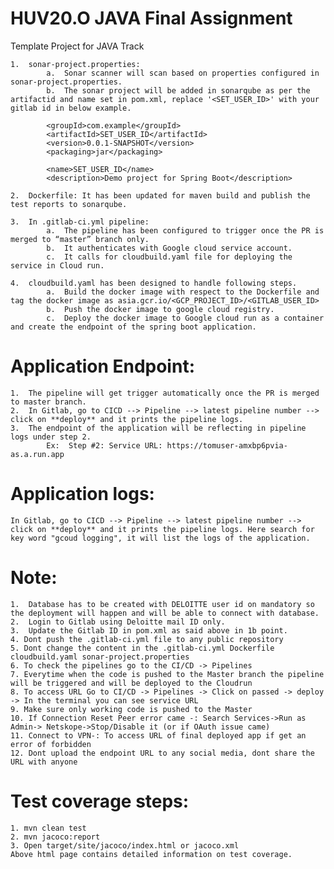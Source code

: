 # HUV20.O JAVA Final Assignment

Template Project for JAVA Track

    1.	sonar-project.properties:
            a.	Sonar scanner will scan based on properties configured in sonar-project.properties. 
            b.	The sonar project will be added in sonarqube as per the artifactid and name set in pom.xml, replace '<SET_USER_ID>' with your gitlab id in below example.
            
        	<groupId>com.example</groupId>
        	<artifactId>SET_USER_ID</artifactId>
        	<version>0.0.1-SNAPSHOT</version>
        	<packaging>jar</packaging>
        
        	<name>SET_USER_ID</name>
        	<description>Demo project for Spring Boot</description>
        	
    2.	Dockerfile: It has been updated for maven build and publish the test reports to sonarqube.
    
    3.	In .gitlab-ci.yml pipeline: 
            a.	The pipeline has been configured to trigger once the PR is merged to “master” branch only.
            b.	It authenticates with Google cloud service account.
            c.	It calls for cloudbuild.yaml file for deploying the service in Cloud run.
            
    4.	cloudbuild.yaml has been designed to handle following steps.
            a.	Build the docker image with respect to the Dockerfile and tag the docker image as asia.gcr.io/<GCP_PROJECT_ID>/<GITLAB_USER_ID> 
            b.	Push the docker image to google cloud registry.
            c.	Deploy the docker image to Google cloud run as a container and create the endpoint of the spring boot application.

# Application Endpoint:

    1.	The pipeline will get trigger automatically once the PR is merged to master branch. 
    2.	In Gitlab, go to CICD --> Pipeline --> latest pipeline number --> click on **deploy** and it prints the pipeline logs. 
    3.	The endpoint of the application will be reflecting in pipeline logs under step 2.
	        Ex:  Step #2: Service URL: https://tomuser-amxbp6pvia-as.a.run.app

# Application logs:
    In Gitlab, go to CICD --> Pipeline --> latest pipeline number --> click on **deploy** and it prints the pipeline logs. Here search for key word "gcoud logging", it will list the logs of the application.
    

# Note:

    1.	Database has to be created with DELOITTE user id on mandatory so the deployment will happen and will be able to connect with database.
    2.  Login to Gitlab using Deloitte mail ID only.
    3.  Update the Gitlab ID in pom.xml as said above in 1b point.
    4. Dont push the .gitlab-ci.yml file to any public repository
    5. Dont change the content in the .gitlab-ci.yml Dockerfile cloudbuild.yaml sonar-project.properties
    6. To check the pipelines go to the CI/CD -> Pipelines
    7. Everytime when the code is pushed to the Master branch the pipeline will be triggered and will be deployed to the Cloudrun
    8. To access URL Go to CI/CD -> Pipelines -> Click on passed -> deploy -> In the terminal you can see service URL
    9. Make sure only working code is pushed to the Master 
    10. If Connection Reset Peer error came -: Search Services->Run as Admin-> Netskope->Stop/Disable it (or if OAuth issue came) 
    11. Connect to VPN-: To access URL of final deployed app if get an error of forbidden 
    12. Dont upload the endpoint URL to any social media, dont share the URL with anyone   
    
 

# Test coverage steps:
    1. mvn clean test
    2. mvn jacoco:report
    3. Open target/site/jacoco/index.html or jacoco.xml
    Above html page contains detailed information on test coverage.
